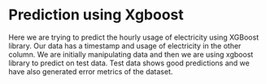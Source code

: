 # Prediction using Xgboost

Here we are trying to predict the hourly usage of electricity using XGBoost library. 
Our data has a timestamp and usage of electricity in the other column.
We are initially manipulating data and then we are using xgboost library to predict on test data. 
Test data shows good predictions and we have also generated error metrics of the dataset.
